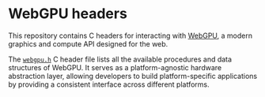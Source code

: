 # WebGPU headers

This repository contains C headers for interacting with [WebGPU](https://gpuweb.github.io/gpuweb/), a modern graphics and compute API designed for the web.

The [`webgpu.h`](webgpu.h) C header file lists all the available procedures and data structures of WebGPU. 
It serves as a platform-agnostic hardware abstraction layer, allowing developers to build platform-specific applications by providing a consistent interface across different platforms.
